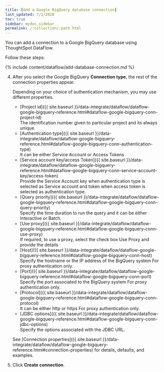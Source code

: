 ```yaml
---
title: [Add a Google BigQuery database connection]
last_updated: 7/1/2020
toc: true
sidebar: mydoc_sidebar
permalink: /:collection/:path.html
---
```

You can add a connection to a Google BigQuery database using ThoughtSpot DataFlow.

Follow these steps:


{% include content/dataflow/add-database-connection.md %}

4. After you select the Google BigQuery **Connection type**, the rest of the connection properties appear.

   Depending on your choice of authentication mechanism, you may use different properties.

   <!--<details style="hidden-images">
     <summary>See the <strong>Create connection</strong> screen for Google BigQuery without <em>proxy</em> option</summary>
     <p>
      <img src="../../images/dataflow-google-bigquery-create.png" alt="add a Google BigQuery connection" /></p>
   </details>

   <details>
     <summary>See the <strong>Create connection</strong> screen for Google BigQuery with <em>proxy</em> option</summary>
     <p>
      <img src="../../images/dataflow-google-bigquery-proxy-create.png" alt="add a Google BigQuery connection" /></p>
   </details> -->

   * [Project id]({{ site.baseurl }}/data-integrate/dataflow/dataflow-google-bigquery-reference.html#dataflow-google-bigquery-conn-project-id)<br/>The identification number given to particular project and its always unique.
   * [Authentication type]({{ site.baseurl }}/data-integrate/dataflow/dataflow-google-bigquery-reference.html#dataflow-google-bigquery-conn-authentication-type)<br/>It can be either Service Account or Access Tokens
   * [Service account key/access Token]({{ site.baseurl }}/data-integrate/dataflow/dataflow-google-bigquery-reference.html#dataflow-google-bigquery-conn-service-account-key/access-token)<br/>Provide the Service Account key when authentication type is selected as Service account and token when access token is selected as authentication type.
   * [Query priority]({{ site.baseurl }}/data-integrate/dataflow/dataflow-google-bigquery-reference.html#dataflow-google-bigquery-conn-query-priority)<br/>Specify the time duration to run the query and it can be either Interactive or Batch.
   * [Use proxy]({{ site.baseurl }}/data-integrate/dataflow/dataflow-google-bigquery-reference.html#dataflow-google-bigquery-conn-use-proxy)<br/>If required, to use a proxy, select the check box Use Proxy and provide the details
   * [Host]({{ site.baseurl }}/data-integrate/dataflow/dataflow-google-bigquery-reference.html#dataflow-google-bigquery-conn-host)<br/>Specify the hostname or the IP address of the BigQuery system For proxy authentication only.
   * [Port]({{ site.baseurl }}/data-integrate/dataflow/dataflow-google-bigquery-reference.html#dataflow-google-bigquery-conn-port)<br/>Specify the port associated to the BigQuery system For proxy authentication only.
   * [Protocol]({{ site.baseurl }}/data-integrate/dataflow/dataflow-google-bigquery-reference.html#dataflow-google-bigquery-conn-protocol)<br/>It can be either http or https For proxy authentication only.
   * [JDBC options]({{ site.baseurl }}/data-integrate/dataflow/dataflow-google-bigquery-reference.html#dataflow-google-bigquery-conn-jdbc-options)<br/>Specify the options associated with the JDBC URL.

   See [Connection properties]({{ site.baseurl }}/data-integrate/dataflow/dataflow-google-bigquery-reference.html#connection-properties) for details, defaults, and examples.

5. Click **Create connection**.   
